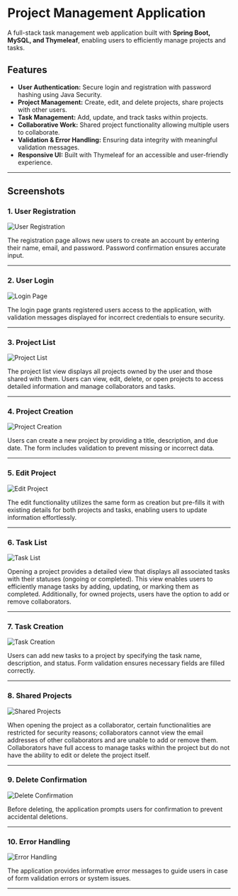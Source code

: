 # Project Management Application

A full-stack task management web application built with **Spring Boot, MySQL, and Thymeleaf**, enabling users to efficiently manage projects and tasks.

## Features

- **User Authentication:** Secure login and registration with password hashing using Java Security.
- **Project Management:** Create, edit, and delete projects, share projects with other users.
- **Task Management:** Add, update, and track tasks within projects.
- **Collaborative Work:** Shared project functionality allowing multiple users to collaborate.
- **Validation & Error Handling:** Ensuring data integrity with meaningful validation messages.
- **Responsive UI:** Built with Thymeleaf for an accessible and user-friendly experience.

---

## Screenshots

### 1. User Registration
![User Registration](screenshots/register.png)

The registration page allows new users to create an account by entering their name, email, and password. Password confirmation ensures accurate input.

---

### 2. User Login
![Login Page](screenshots/login.png)

The login page grants registered users access to the application, with validation messages displayed for incorrect credentials to ensure security.

---

### 3. Project List
![Project List](screenshots/project-list.png)

The project list view displays all projects owned by the user and those shared with them. Users can view, edit, delete, or open projects to access detailed information and manage collaborators and tasks.

---

### 4. Project Creation
![Project Creation](screenshots/project-form.png)

Users can create a new project by providing a title, description, and due date. The form includes validation to prevent missing or incorrect data.

---

### 5. Edit Project
![Edit Project](screenshots/project-form-edit.png)

The edit functionality utilizes the same form as creation but pre-fills it with existing details for both projects and tasks, enabling users to update information effortlessly.

---

### 6. Task List
![Task List](screenshots/task-list.png)

Opening a project provides a detailed view that displays all associated tasks with their statuses (ongoing or completed). This view enables users to efficiently manage tasks by adding, updating, or marking them as completed. Additionally, for owned projects, users have the option to add or remove collaborators.

---

### 7. Task Creation
![Task Creation](screenshots/task-form.png)

Users can add new tasks to a project by specifying the task name, description, and status. Form validation ensures necessary fields are filled correctly.

---

### 8. Shared Projects
![Shared Projects](screenshots/shared-project.png)

When opening the project as a collaborator, certain functionalities are restricted for security reasons; collaborators cannot view the email addresses of other collaborators and are unable to add or remove them. Collaborators have full access to manage tasks within the project but do not have the ability to edit or delete the project itself.

---

### 9. Delete Confirmation
![Delete Confirmation](screenshots/delete-confirmation.png)

Before deleting, the application prompts users for confirmation to prevent accidental deletions.

---

### 10. Error Handling
![Error Handling](screenshots/error-handling.png)

The application provides informative error messages to guide users in case of form validation errors or system issues.

---
